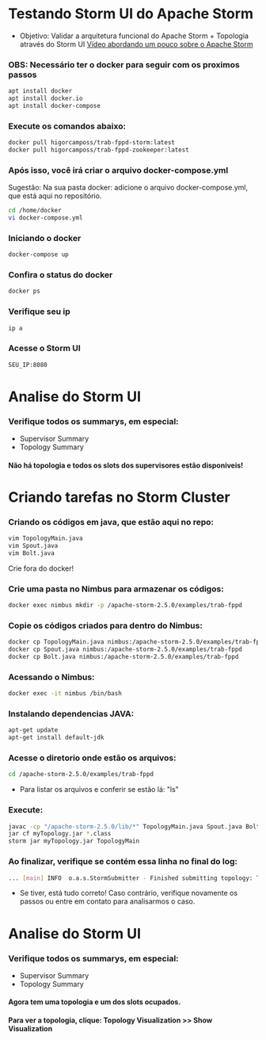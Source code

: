 # Testando Storm UI do Apache Storm

- Objetivo: Validar a arquitetura funcional do Apache Storm + Topologia através do Storm UI
[Vídeo abordando um pouco sobre o Apache Storm](https://1drv.ms/v/s!Au3PJaitvDlYhe4qNx3JW6AMfl0r-w?e=3fyvMg)


### OBS: Necessário ter o docker para seguir com os proximos passos
```bash
apt install docker
apt install docker.io
apt install docker-compose
```

### Execute os comandos abaixo: 

```bash
docker pull higorcamposs/trab-fppd-storm:latest
docker pull higorcamposs/trab-fppd-zookeeper:latest
```
### Após isso, você irá criar o arquivo docker-compose.yml
Sugestão: Na sua pasta docker: adicione o arquivo docker-compose.yml, que está aqui no repositório. 
```bash
cd /home/docker
vi docker-compose.yml
```

### Iniciando o docker
```bash
docker-compose up
```

### Confira o status do docker
```bash
docker ps
```

### Verifique seu ip
```bash
ip a
```

### Acesse o Storm UI
```bash
SEU_IP:8080
```

# Analise do Storm UI

### Verifique todos os summarys, em especial: 
- Supervisor Summary
- Topology Summary

#### Não há topologia e todos os slots dos supervisores estão disponiveis!

# Criando tarefas no Storm Cluster

### Criando os códigos em java, que estão aqui no repo:
```bash
vim TopologyMain.java
vim Spout.java
vim Bolt.java
```
Crie fora do docker!

### Crie uma pasta no Nimbus para armazenar os códigos:
```bash
docker exec nimbus mkdir -p /apache-storm-2.5.0/examples/trab-fppd
```

### Copie os códigos criados para dentro do Nimbus:
```bash
docker cp TopologyMain.java nimbus:/apache-storm-2.5.0/examples/trab-fppd
docker cp Spout.java nimbus:/apache-storm-2.5.0/examples/trab-fppd
docker cp Bolt.java nimbus:/apache-storm-2.5.0/examples/trab-fppd
```

### Acessando o Nimbus:
```bash
docker exec -it nimbus /bin/bash
```

### Instalando dependencias JAVA:
```bash
apt-get update
apt-get install default-jdk
```

### Acesse o diretorio onde estão os arquivos:
```bash
cd /apache-storm-2.5.0/examples/trab-fppd
```
- Para listar os arquivos e conferir se estão lá: "ls"

### Execute: 
```bash
javac -cp "/apache-storm-2.5.0/lib/*" TopologyMain.java Spout.java Bolt.java
jar cf myTopology.jar *.class
storm jar myTopology.jar TopologyMain
```

### Ao finalizar, verifique se contém essa linha no final do log: 
```bash
... [main] INFO  o.a.s.StormSubmitter - Finished submitting topology: Topology
```
- Se tiver, está tudo correto! Caso contrário, verifique novamente os passos ou entre em contato para analisarmos o caso.


# Analise do Storm UI
### Verifique todos os summarys, em especial: 
- Supervisor Summary
- Topology Summary

#### Agora tem uma topologia e um dos slots ocupados. 
#### Para ver a topologia, clique: Topology Visualization >> Show Visualization


